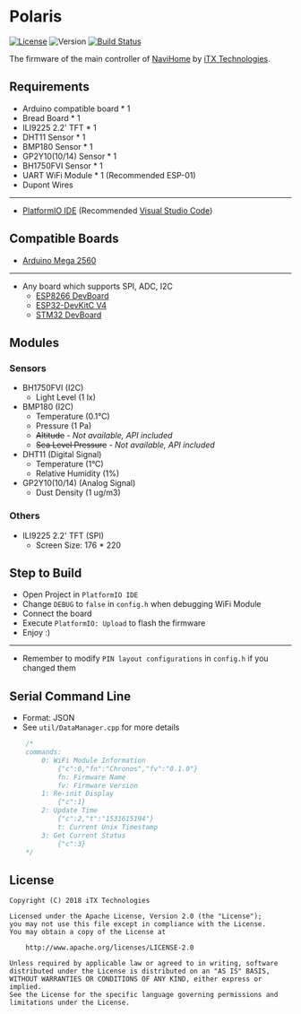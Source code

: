 # Polaris

[![License](https://img.shields.io/github/license/NaviHome/Polaris.svg)](https://github.com/NaviHome/Polaris/blob/master/LICENSE)
![Version](https://img.shields.io/badge/version-0.5.0--alpha-orange.svg)
[![Build Status](https://travis-ci.org/NaviHome/Polaris.svg?branch=master)](https://travis-ci.org/NaviHome/Polaris)

The firmware of the main controller of [NaviHome](https://github.com/NaviHome) by [iTX Technologies](https://github.com/iTXTech).

## Requirements

* Arduino compatible board * 1
* Bread Board * 1
* ILI9225 2.2' TFT * 1
* DHT11 Sensor * 1
* BMP180 Sensor * 1
* GP2Y10(10/14) Sensor * 1
* BH1750FVI Sensor * 1
* UART WiFi Module * 1 (Recommended ESP-01)
* Dupont Wires

---------------

* [PlatformIO IDE](https://platformio.org/) (Recommended [Visual Studio Code](https://code.visualstudio.com/))

## Compatible Boards

* [Arduino Mega 2560](https://store.arduino.cc/arduino-mega-2560-rev3)

---------------

* Any board which supports SPI, ADC, I2C
  * [ESP8266 DevBoard](https://www.esp8266.com/wiki/doku.php?id=esp8266-module-family)
  * [ESP32-DevKitC V4](https://esp-idf.readthedocs.io/en/latest/get-started/get-started-devkitc.html)
  * [STM32 DevBoard](https://www.st.com/en/microcontrollers/stm32f103c8.html)

## Modules

### Sensors

* BH1750FVI (I2C)
  * Light Level (1 lx)
* BMP180 (I2C)
  * Temperature (0.1°C)
  * Pressure (1 Pa)
  * ~~Altitude~~ - *Not available, API included*
  * ~~Sea Level Pressure~~ - *Not available, API included*
* DHT11 (Digital Signal)
  * Temperature (1°C)
  * Relative Humidity (1%)
* GP2Y10(10/14) (Analog Signal)
  * Dust Density (1 ug/m3)

### Others

* ILI9225 2.2' TFT (SPI)
  * Screen Size: 176 * 220

## Step to Build

* Open Project in `PlatformIO IDE`
* Change `DEBUG` to `false` in `config.h` when debugging WiFi Module
* Connect the board
* Execute `PlatformIO: Upload` to flash the firmware
* Enjoy :)

---------------

* Remember to modify `PIN layout configurations` in `config.h` if you changed them

## Serial Command Line

* Format: JSON
* See `util/DataManager.cpp` for more details

```C++
    /*
    commands:
        0: WiFi Module Information
            {"c":0,"fn":"Chronos","fv":"0.1.0"}
            fn: Firmware Name
            fv: Firmware Version
        1: Re-init Display
            {"c":1}
        2: Update Time
            {"c":2,"t":"1531615194"}
            t: Current Unix Timestamp
        3: Get Current Status
            {"c":3}
    */
```

## License

    Copyright (C) 2018 iTX Technologies

    Licensed under the Apache License, Version 2.0 (the "License");
    you may not use this file except in compliance with the License.
    You may obtain a copy of the License at

        http://www.apache.org/licenses/LICENSE-2.0

    Unless required by applicable law or agreed to in writing, software
    distributed under the License is distributed on an "AS IS" BASIS,
    WITHOUT WARRANTIES OR CONDITIONS OF ANY KIND, either express or implied.
    See the License for the specific language governing permissions and
    limitations under the License.